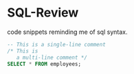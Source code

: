 # SQL-Review
code snippets reminding me of sql syntax.

```sql
-- This is a single-line comment
/* This is 
   a multi-line comment */
SELECT * FROM employees;

